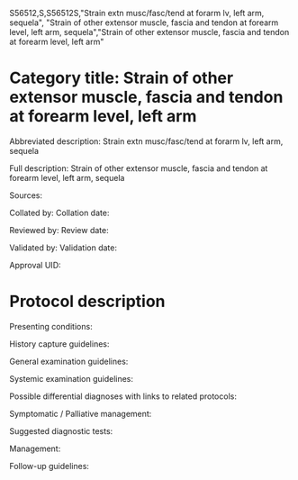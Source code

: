 S56512,S,S56512S,"Strain extn musc/fasc/tend at forarm lv, left arm, sequela", "Strain of other extensor muscle, fascia and tendon at forearm level, left arm, sequela","Strain of other extensor muscle, fascia and tendon at forearm level, left arm"
# Category title: Strain of other extensor muscle, fascia and tendon at forearm level, left arm

Abbreviated description: Strain extn musc/fasc/tend at forarm lv, left arm, sequela

Full description: Strain of other extensor muscle, fascia and tendon at forearm level, left arm, sequela

Sources:

Collated by:
Collation date:

Reviewed by:
Review date:

Validated by:
Validation date:

Approval UID:

# Protocol description

Presenting conditions:

History capture guidelines:

General examination guidelines:

Systemic examination guidelines:

Possible differential diagnoses with links to related protocols:

Symptomatic / Palliative management:

Suggested diagnostic tests:

Management:

Follow-up guidelines:
